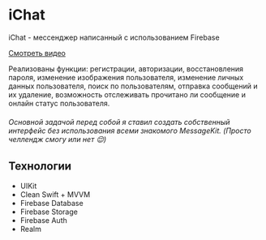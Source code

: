 # iChat
iChat - мессенджер написанный с использованием Firebase

[Смотреть видео](https://youtu.be/Jz7zEfKtqTk)

Реализованы функции: регистрации, авторизации, восстановления пароля, изменение изображения пользователя, изменение личных данных пользователя,
поиск по пользователям, отправка сообщений и их удаление, возможность отслеживать прочитано ли сообщение и онлайн статус пользователя.

###### Основной задачой перед собой я ставил создать собственный интерфейс без использования всеми знакомого MessageKit. (Просто челлендж смогу или нет 😌)

Технологии
---
+ UIKit
+ Clean Swift + MVVM
+ Firebase Database
+ Firebase Storage
+ Firebase Auth
+ Realm
